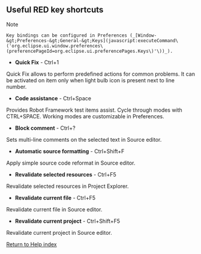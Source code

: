## Useful RED key shortcuts

Note

    Key bindings can be configured in Preferences (_[Window-&gt;Preferences-&gt;General-&gt;Keys](javascript:executeCommand\('org.eclipse.ui.window.preferences\(preferencePageId=org.eclipse.ui.preferencePages.Keys\)'\))_).

  * **Quick Fix** \- Ctrl+1

Quick Fix allows to perform predefined actions for common problems. It can be
activated on item only when light bulb icon is present next to line number.

  * **Code assistance** \- Ctrl+Space

Provides Robot Framework test items assist. Cycle through modes with
CTRL+SPACE. Working modes are customizable in Preferences.

  * **Block comment** \- Ctrl+?

Sets multi-line comments on the selected text in Source editor.

  * **Automatic source formatting** \- Ctrl+Shift+F

Apply simple source code reformat in Source editor.

  * **Revalidate selected resources** \- Ctrl+F5

Revalidate selected resources in Project Explorer.

  * **Revalidate current file** \- Ctrl+F5

Revalidate current file in Source editor.

  * **Revalidate current project** \- Ctrl+Shift+F5

Revalidate current project in Source editor.

[Return to Help index](http://nokia.github.io/RED/help/)
